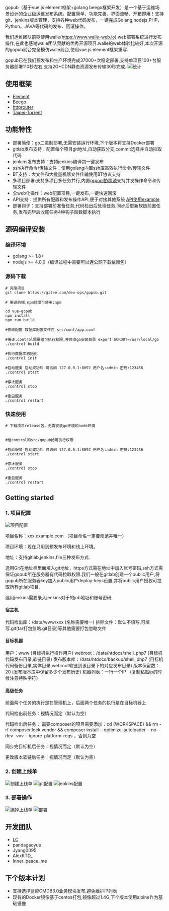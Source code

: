gopub（基于vue.js element框架+golang beego框架开发）是一个基于运维场景设计的企业级运维发布系统。配置简单、功能完善、界面流畅、开箱即用！支持git、jenkins版本管理，支持各种web代码发布，一键完成Golang,nodejs,PHP，Python，JAVA等代码的发布、回滚操作。

我们运维团队前期使用walle(https://www.walle-web.io) web部署系统进行发布操作,在此也感谢walle团队贡献的优秀开源项目.walle的web体验比较好,本次开源的gopub前台完全模仿walle前台,使用vue.js element框架重写.

gopub已在我们预发布和生产环境完成37000+次稳定部署,支持单项目100+台服务器部署110秒左右,支持2G+CDN静态资源发布传输30秒完成.
![统计](docs/images/index.png)
## 使用框架
* [Element](http://element-cn.eleme.io/#/zh-CN)
* [Beego](https://beego.me/)
* [httprouter](https://github.com/julienschmidt/httprouter) 
* [Taipei-Torrent](https://github.com/jackpal/Taipei-Torrent) 

## 功能特性
* 部署简便：go二进制部署,无需安装运行环境,下个版本将支持Docker部署
* gitlab发布支持：配置每个项目git地址,自动获取分支,commit选择并自动拉取代码
* jenkins发布支持：支持jenkins编译包一键发布
* ssh执行命令/传输文件：使用golang内置ssh库高效执行命令/传输文件
* BT支持：大文件和大批量机器文件传输使用BT协议支持
* 多项目部署:支持多项目多任务并行,内置[grpool协程池](https://github.com/linclin/grpool)支持并发操作命令和传输文件
* 全web化操作：web配置项目,一键发布,一键快速回滚
* API支持：提供所有配置和发布操作API,便于对接其他系统  [API使用example](api_example/example.go)
* 部署钩子：支持部署前准备任务,代码检出后处理任务,同步后更新软链前置任务,发布完毕后收尾任务4种钩子函数脚本执行

## 源码编译安装
### 编译环境
- golang >= 1.8+ 
- nodejs >= 4.0.0（编译过程中需要可以连公网下载依赖包）

### 源码下载

``` shell
# 克隆项目
git clone https://gitee.com/dev-ops/gopub.git

# 编译前端,npm较慢可使用cnpm

cd vue-gopub
npm install
npm run build

#修改配置 数据库配置文件在 src/conf/app.conf

#编译,control需要给可执行权限,并修改go安装目录 export GOROOT=/usr/local/go
./control build

#执行数据库初始化
./control init

#启动服务 启动成功后 可访问 127.0.0.1:8092 用户名:admin 密码:123456
./control start

#停止服务
./control stop

#重启服务
./control restart
```

### 快速使用

``` shell
# 下载项目release包，无需安装go环境和node环境


#给control和src/gopub给可执行权限

#启动服务 启动成功后 可访问 127.0.0.1:8092 用户名:admin 密码:123456
./control start

#停止服务
./control stop

#重启服务
./control restart
```

## Getting started
### 1. 项目配置
![项目配置](docs/images/project.png)

项目名称：xxx.example.com   （项目命名一定要规范并唯一）

项目环境：现在只用到预发布环境和线上环境。

地址：支持gitlab,jenkins,file三种发布方式.

 选用Git在地址栏里面填入git地址，https方式需在地址中加入账号密码,ssh方式需保证gopub所在服务器有代码拉取权限.我们一般在gitlab创建一个public用户,将gopub所在服务器key加入public用户deploy-keys设置,并将public用户授权可拉取所有gitlab项目.

 选用jenkins需要录入jenkins对于的job地址和账号密码,


#### 宿主机
代码检出库：/data/www/xxx (名称需要唯一)
排除文件：默认不填写,可填写.git(tar打包忽略.git目录)等其他需要打包忽略文件

#### 目标机器
用户：www  (目标机执行操作用户)
webroot：/data/htdocs/shell_php7 (目标机代码发布目录,软链目录)
发布版本库：/data/htdocs/backup/shell_php7 (目标机代码备份目录,实体目录,webroot软链到该目录下的对应发布目录)
版本保留数：20 (发布版本库中保留多少个发布历史)
机器列表：一行一个IP  （复制粘贴ip的时候注意特殊字符）

#### 高级任务
前面两个任务的执行是在管理机上，后面两个任务的执行是在目标机器上

代码检出前任务：视情况而定（默认为空）

代码检出后任务： 需要composer的项目需要添加：cd {WORKSPACE} && rm -rf composer.lock vendor && composer install --optimize-autoloader --no-dev -vvv --ignore-platform-reqs ，否则为空

同步完目标机后任务：视情况而定（默认为空）

更改版本软链后任务：视情况而定（默认为空）

### 2. 创建上线单
![创建上线单](docs/images/pub1.png)
![git配置](docs/images/pub2-git.png)
![jenkins配置](docs/images/pub2-jenkins.png)

### 3. 部署操作 
![选择上线单](docs/images/pub3.png)
![部署](docs/images/pub4.png)


## 开发团队
* [LC](https://github.com/linclin)
* pandagaoyue
* Jyang0095
* AlexKTD_
* Inner_peace_me
 
## 下个版本计划
* 支持选择蓝鲸CMDB3.0业务模块发布,避免维护IP列表
* 现有的Docker镜像基于centos打包,镜像超过1.4G,下个版本使用alpine作为基础镜像 
